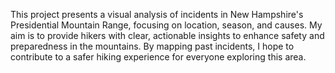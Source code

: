 This project presents a visual analysis of incidents in New Hampshire's 
Presidential Mountain Range, focusing on location, season, and causes. My 
aim is to provide hikers with clear, actionable insights to enhance safety 
and preparedness in the mountains. By mapping past incidents, I hope to 
contribute to a safer hiking experience for everyone exploring this area.
